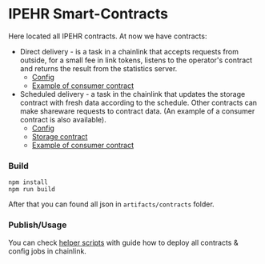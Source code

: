 # IPEHR Smart-Contracts
Here located all IPEHR contracts. At now we have contracts: 

- Direct delivery - is a task in a chainlink that accepts requests from outside, for a small fee in link tokens, listens to the operator's contract and returns the result from the statistics server.
    - [Config](chainlink-job-configs/direct-statistics.toml)
    - [Example of consumer contract](contracts/DirectConsumer.sol)
- Scheduled delivery - a task in the chainlink that updates the storage contract with fresh data according to the schedule. Other contracts can make shareware requests to contract data. (An example of a consumer contract is also available).
    - [Config](chainlink-job-configs/cron-statistics.toml)
    - [Storage contract](contracts/StatisticsContract.sol)
    - [Example of consumer contract](contracts/StatisticsConsumer.sol)

### Build
```
npm install
npm run build
```

After that you can found all json in `artifacts/contracts` folder.

### Publish/Usage
You can check [helper scripts](scripts/README.md) with guide how to deploy all contracts & config jobs in chainlink.

